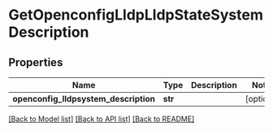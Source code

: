 # GetOpenconfigLldpLldpStateSystemDescription

## Properties
Name | Type | Description | Notes
------------ | ------------- | ------------- | -------------
**openconfig_lldpsystem_description** | **str** |  | [optional] 

[[Back to Model list]](../README.md#documentation-for-models) [[Back to API list]](../README.md#documentation-for-api-endpoints) [[Back to README]](../README.md)


